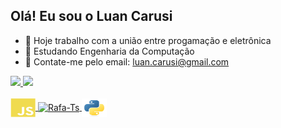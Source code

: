 ## Olá! Eu sou o Luan Carusi

- 🔭 Hoje trabalho com a união entre progamação e eletrônica
- 🌱 Estudando Engenharia da Computação 
- 💬 Contate-me pelo email: luan.carusi@gmail.com

<div>
  <a href="https://github.com/Vinelo0">
  <img height="175em" src="https://github-readme-stats.vercel.app/api?username=Vinelo0&show_icons=true&theme=blueberry&include_all_commits=true&count_private=true"/>
  <img height="175em" src="https://github-readme-stats.vercel.app/api/top-langs/?username=Vinelo0&layout=compact&langs_count=16&theme=vue-dark"/>
</div>
<div style="display: inline_block"><br>
  <img align="center" alt="Rafa-Js" height="30" width="40" src="https://raw.githubusercontent.com/devicons/devicon/master/icons/javascript/javascript-plain.svg">
  <img align="center" alt="Rafa-Ts" height="30" width="40" src="https://cdn.jsdelivr.net/gh/devicons/devicon/icons/canva/canva-original.svg" />
  <img align="center" alt="Rafa-Python" height="30" width="40" src="https://raw.githubusercontent.com/devicons/devicon/master/icons/python/python-original.svg">
</div>

